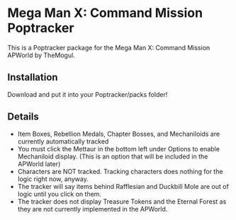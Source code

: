 # Mega Man X: Command Mission Poptracker

This is a Poptracker package for the Mega Man X: Command Mission APWorld by TheMogul.

## Installation

Download and put it into your Poptracker/packs folder!

## Details
- Item Boxes, Rebellion Medals, Chapter Bosses, and Mechaniloids are currently automatically tracked
- You must click the Mettaur in the bottom left under Options to enable Mechaniloid display. (This is an option that will be included in the APWorld later)
- Characters are NOT tracked. Tracking characters does nothing for the logic right now, anyway.
- The tracker will say items behind Rafflesian and Duckbill Mole are out of logic until you click on them.
- The tracker does not display Treasure Tokens and the Eternal Forest as they are not currently implemented in the APWorld.
